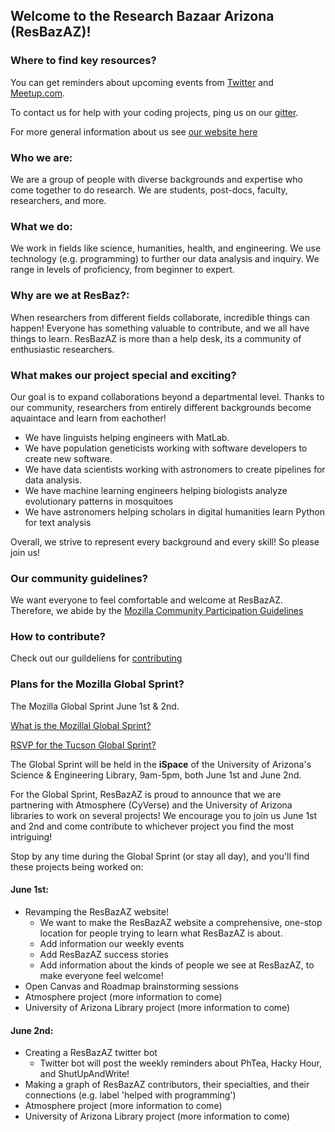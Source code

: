 ## Welcome to the Research Bazaar Arizona (ResBazAZ)! 

### Where to find key resources?
You can get reminders about upcoming events from [Twitter](https://twitter.com/ResBazAZ) 
and 
[Meetup.com](https://www.meetup.com/ResBazAZ/). 

To contact us for help with your coding projects, ping us on our [gitter](https://gitter.im/resbaz/Arizona). 

For more general information about us see [our  website here](https://resbazaz.github.io/studyGroup/) 


### Who we are:
We are a group of people with diverse backgrounds and expertise who come together to do research. 
We are students, post-docs, faculty, researchers, and more. 

### What we do:
We work in fields like science, humanities, health, and engineering. We use technology (e.g. programming) to further our data analysis and inquiry.
We range in levels of proficiency, from beginner to expert. 

### Why are we at ResBaz?:
When researchers from different fields collaborate, incredible things can happen! Everyone has something valuable to contribute, and we all have things to learn. ResBazAZ is more than a help desk, its a community of enthusiastic researchers.


### What makes our project special and exciting?
Our goal is to expand collaborations beyond a departmental level. Thanks to our community, researchers from entirely different backgrounds become aquaintace and learn from eachother! 

* We have linguists helping engineers with MatLab.
* We have population geneticists working with software developers to create new software. 
* We have data scientists working with astronomers to create pipelines for data analysis. 
* We have machine learning engineers helping biologists analyze evolutionary patterns in mosquitoes 
* We have astronomers helping scholars in digital humanities learn Python for text analysis 

Overall, we strive to represent every background and every skill! So please join us!

### Our community guidelines?
We want everyone to feel comfortable and welcome at ResBazAZ. Therefore, we abide by the [Mozilla Community Participation Guidelines](https://www.mozilla.org/en-US/about/governance/policies/participation/)

### How to contribute?
Check out our guildeliens for [contributing](https://github.com/resbazaz/studyGroup/blob/gh-pages/CONTRIBUTING.md)


### Plans for the Mozilla Global Sprint?
The Mozilla Global Sprint June 1st & 2nd.

[What is the Mozillal Global Sprint?](https://mozilla.github.io/global-sprint/)

[RSVP for the Tucson Global Sprint?](https://ti.to/Mozilla/global-sprint-tucson-az)

The Global Sprint will be held in the **iSpace** of the University of Arizona's Science & Engineering Library, 9am-5pm, both June 1st and June 2nd. 

For the Global Sprint, ResBazAZ is proud to announce that we are partnering with Atmosphere (CyVerse) and the University of Arizona libraries to work on several projects! We encourage you to join us June 1st and 2nd and come contribute to whichever project you find the most intriguing! 

Stop by any time during the Global Sprint (or stay all day), and you'll find these projects being worked on: 

#### June 1st:
* Revamping the ResBazAZ website! 
  - We want to make the ResBazAZ website a comprehensive, one-stop location for people trying to learn what ResBazAZ is about.
  - Add information our weekly events
  - Add ResBazAZ success stories
  - Add information about the kinds of people we see at ResBazAZ, to make everyone feel welcome!
* Open Canvas and Roadmap brainstorming sessions 
* Atmosphere project (more information to come)
* University of Arizona Library project (more information to come)

#### June 2nd:
* Creating a ResBazAZ twitter bot
  - Twitter bot will post the weekly reminders about PhTea, Hacky Hour, and ShutUpAndWrite!
* Making a graph of ResBazAZ contributors, their specialties, and their connections (e.g. label 'helped with programming') 
* Atmosphere project (more information to come)
* University of Arizona Library project (more information to come)





